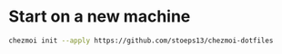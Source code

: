 # Start on a new machine

```bash
chezmoi init --apply https://github.com/stoeps13/chezmoi-dotfiles
```

